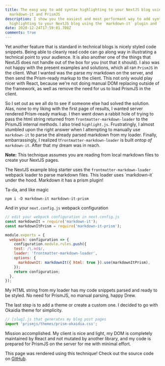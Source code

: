 ```yaml
---
title: The easy way to add syntax highlighting to your NextJS blog using
  markdown-it and PrismJS
description: I show you the easiest and most performant way to add syntax
  highlighting to your NextJS blog using the `markdown-it` plugin and `PrismJS`.
date: 2020-12-24T17:59:01.708Z
comments: true
---
```

Yet another feature that is standard in technical blogs is nicely styled code snippets. Being able to cleanly read code can go along way in illustrating a technical point to your audience. It is also another one of the things that NextJS does not handle out of the box for you (not that it should). I also was not happy with the present examples and solutions, which all ran `PrismJS` in the client. What I wanted was the parse my markdown on the server, and then send the Prism-ready markup to the client. This not only would play nicer with React, because we're not doing manual DOM replacing outside of the framework, as well as remove the need for us to load PrismJS in the client.

So I set out as we all do to see if someone else had solved the solution. Alas, none to my liking with the first page of results, I wanted server rendered Prism-ready markup. I then went down a rabbit hole of trying to pass the html string returned from `frontmatter-markdown-loader` to the PrismJS internal methods. I also tried `highlight.js`.  Frustratingly, I almost stumbled upon the right answer when I attempting to manually use `markdown-it` to parse the already parsed markdown from my loader. Finally, embarrassingly, I realized t`frontmatter-markdown-loader` is built *ontop of* `markdown-it`. After that my dream was in reach.

**Note:** This technique assumes you are reading from local markdown files to create your NextJS pages.

The NextJS example blog starter uses the `frontmatter-markdown-loader`  webpack loader to parse markdown files. This loader uses \`markdown-it\` under the hood. Markdown it has a prism plugin!

Ta-da, and like magic

```shell
npm i -D markdown-it markdown-it-prism
```

And in your `next.config.js` webpack configuration

```javascript
// edit your webpack configuration in next.config.js
const markdownIt = require('markdown-it');
const markdownItPrism = require('markdown-it-prism');

module.exports = {
  webpack: configuration => {
    configuration.module.rules.push({
    test: /\.md$/,
    loader: 'frontmatter-markdown-loader',
    options: {
      markdownIt: markdownIt({ html: true }).use(markdownItPrism),
    });
    return configuration;
  },
});
```

My HTML string from my loader has my code snippets parsed and ready to be styled. No need for PrismJS, no manual parsing, happy Drew.

The last step is to add a theme or create a custom one. I decided to go with Okaidia theme for simplicity.

```javascript
// [slug].js that generates my blog post pages
import 'prismjs/themes/prism-okaidia.css';
```

Mission accomplished. My client is nice and light, my DOM is completely maintained by React and not mutated by another library, and my code is prepared for PrismJS on the server for me with minimal effort.

This page was rendered using this technique! Check out the source code on [GitHub](https://www.github.com/drewbolles/website).